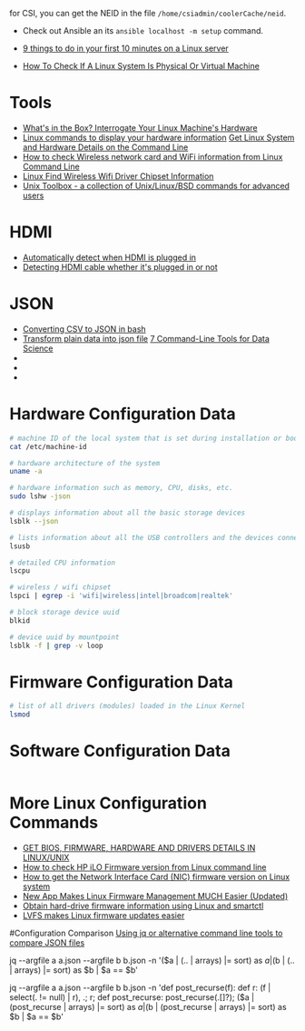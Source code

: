 
for CSI, you can get the NEID in the file `/home/csiadmin/coolerCache/neid`.

* Check out Ansible an its `ansible localhost -m setup` command.

* [9 things to do in your first 10 minutes on a Linux server](https://opensource.com/article/20/12/linux-server)
* [How To Check If A Linux System Is Physical Or Virtual Machine](https://ostechnix.com/check-linux-system-physical-virtual-machine/)

# Tools
* [What's in the Box? Interrogate Your Linux Machine's Hardware](http://www.linuxjournal.com/content/whats-box-interrogate-your-linux-machines-hardware)
* [Linux commands to display your hardware information](https://opensource.com/article/19/9/linux-commands-hardware-information)
[Get Linux System and Hardware Details on the Command Line](https://vitux.com/get-linux-system-and-hardware-details-on-the-command-line/)
* [How to check Wireless network card and WiFi information from Linux Command Line](https://www.2daygeek.com/linux-find-out-wireless-network-wifi-speed-signal-strength-quality/)
* [Linux Find Wireless Wifi Driver Chipset Information](https://www.cyberciti.biz/faq/linux-find-wireless-driver-chipset/)
* [Unix Toolbox - a collection of Unix/Linux/BSD commands for advanced users](http://cb.vu/unixtoolbox.xhtml)

# HDMI
* [Automatically detect when HDMI is plugged in](https://stackoverflow.com/questions/47960344/automatically-detect-when-hdmi-is-plugged-in/47964800)
* [Detecting HDMI cable whether it's plugged in or not](https://bbs.archlinux.org/viewtopic.php?id=133921)

# JSON
* [Converting CSV to JSON in bash](https://stackoverflow.com/questions/44780761/converting-csv-to-json-in-bash)
* [Transform plain data into json file](https://unix.stackexchange.com/questions/370032/transform-plain-data-into-json-file)
[7 Command-Line Tools for Data Science](https://www.datascienceworkshops.com/blog/seven-command-line-tools-for-data-science/)
* []()
* []()
* []()






# Hardware Configuration Data

```bash
# machine ID of the local system that is set during installation or boot
cat /etc/machine-id

# hardware architecture of the system
uname -a

# hardware information such as memory, CPU, disks, etc.
sudo lshw -json

# displays information about all the basic storage devices
lsblk --json

# lists information about all the USB controllers and the devices connected
lsusb

# detailed CPU information
lscpu

# wireless / wifi chipset
lspci | egrep -i 'wifi|wireless|intel|broadcom|realtek'

# block storage device uuid
blkid

# device uuid by mountpoint
lsblk -f | grep -v loop
```

# Firmware Configuration Data
```bash
# list of all drivers (modules) loaded in the Linux Kernel
lsmod
```

# Software Configuration Data
```bash
```

# More Linux Configuration Commands
* [GET BIOS, FIRMWARE, HARDWARE AND DRIVERS DETAILS IN LINUX/UNIX](https://www.linuxnix.com/how-to-get-bios-firmware-and-installed-drivers-details/)
* [How to check HP iLO Firmware version from Linux command line](https://www.2daygeek.com/how-to-check-hp-ilo-firmware-version-from-linux-command-line/)
* [How to get the Network Interface Card (NIC) firmware version on Linux system](https://www.dell.com/support/article/en-us/how11978/how-to-get-the-network-interface-card-nic-firmware-version-on-linux-system?lang=en)
* [New App Makes Linux Firmware Management MUCH Easier (Updated)](https://www.omgubuntu.co.uk/2019/08/new-gnome-firmware-updater-app-will-make-linux-firmware-management-easier)
* [Obtain hard-drive firmware information using Linux and smartctl](https://linuxconfig.org/obtain-hard-drive-firmware-information-using-linux-and-smartctl)
* [LVFS makes Linux firmware updates easier](https://opensource.com/article/17/11/firmware-updates-and-lvfs)

#Configuration Comparison
[Using jq or alternative command line tools to compare JSON files](https://stackoverflow.com/questions/31930041/using-jq-or-alternative-command-line-tools-to-compare-json-files)

jq --argfile a a.json --argfile b b.json -n '($a | (.. | arrays) |= sort) as $a | ($b | (.. | arrays) |= sort) as $b | $a == $b'

jq --argfile a a.json --argfile b b.json -n 'def post_recurse(f): def r: (f | select(. != null) | r), .; r; def post_recurse: post_recurse(.[]?); ($a | (post_recurse | arrays) |= sort) as $a | ($b | (post_recurse | arrays) |= sort) as $b | $a == $b'
